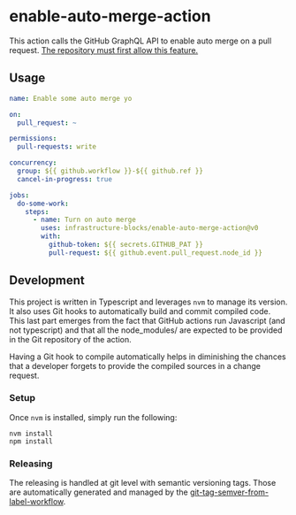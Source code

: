 # enable-auto-merge-action

This action calls the GitHub GraphQL API to enable auto merge on a pull request. [The repository must first
allow this feature.](https://docs.github.com/en/repositories/configuring-branches-and-merges-in-your-repository/configuring-pull-request-merges/managing-auto-merge-for-pull-requests-in-your-repository)

## Usage

```yaml
name: Enable some auto merge yo

on:
  pull_request: ~

permissions:
  pull-requests: write

concurrency:
  group: ${{ github.workflow }}-${{ github.ref }}
  cancel-in-progress: true

jobs:
  do-some-work:
    steps:
      - name: Turn on auto merge
        uses: infrastructure-blocks/enable-auto-merge-action@v0
        with:
          github-token: ${{ secrets.GITHUB_PAT }}
          pull-request: ${{ github.event.pull_request.node_id }}
```

## Development

This project is written in Typescript and leverages `nvm` to manage its version. It also uses Git hooks
to automatically build and commit compiled code. This last part emerges from the fact that GitHub actions
run Javascript (and not typescript) and that all the node_modules/ are expected to be provided in the Git
repository of the action.

Having a Git hook to compile automatically helps in diminishing the chances that a developer forgets to
provide the compiled sources in a change request.

### Setup

Once `nvm` is installed, simply run the following:

```
nvm install
npm install
``` 

### Releasing

The releasing is handled at git level with semantic versioning tags. Those are automatically generated and managed
by the [git-tag-semver-from-label-workflow](https://github.com/infrastructure-blocks/git-tag-semver-from-label-workflow).
